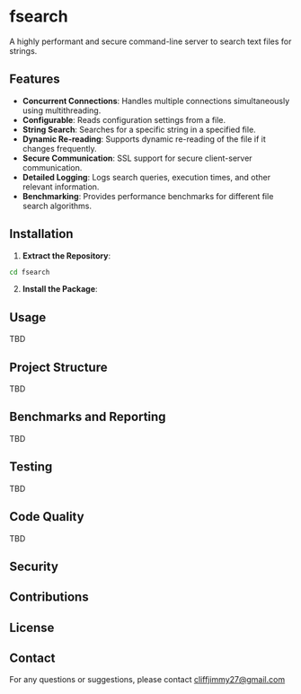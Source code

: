 # fsearch

A highly performant and secure command-line server to search text files for strings.

## Features

- **Concurrent Connections**: Handles multiple connections simultaneously using multithreading.
- **Configurable**: Reads configuration settings from a file.
- **String Search**: Searches for a specific string in a specified file.
- **Dynamic Re-reading**: Supports dynamic re-reading of the file if it changes frequently.
- **Secure Communication**: SSL support for secure client-server communication.
- **Detailed Logging**: Logs search queries, execution times, and other relevant information.
- **Benchmarking**: Provides performance benchmarks for different file search algorithms.

## Installation

1. **Extract the Repository**:

```bash
cd fsearch
```
 
2. **Install the Package**:


## Usage

TBD

## Project Structure

TBD

## Benchmarks and Reporting

TBD

## Testing

TBD

## Code Quality

TBD

## Security

## Contributions

## License

## Contact

For any questions or suggestions, please contact cliffjimmy27@gmail.com
